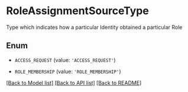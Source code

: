 # RoleAssignmentSourceType

Type which indicates how a particular Identity obtained a particular Role

## Enum

* `ACCESS_REQUEST` (value: `'ACCESS_REQUEST'`)

* `ROLE_MEMBERSHIP` (value: `'ROLE_MEMBERSHIP'`)

[[Back to Model list]](../README.md#documentation-for-models) [[Back to API list]](../README.md#documentation-for-api-endpoints) [[Back to README]](../README.md)


